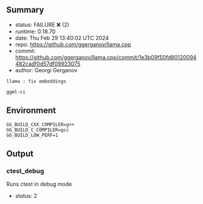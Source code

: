 ## Summary

- status:  FAILURE ❌ (2)
- runtime: 0:18.70
- date:    Thu Feb 29 13:40:02 UTC 2024
- repo:    https://github.com/ggerganov/llama.cpp
- commit:  https://github.com/ggerganov/llama.cpp/commit/1e3b09f50fd80120094482cadf0d57df09923075
- author:  Georgi Gerganov
```
llama : fix embeddings

ggml-ci
```

## Environment

```
GG_BUILD_CXX_COMPILER=g++
GG_BUILD_C_COMPILER=gcc
GG_BUILD_LOW_PERF=1
```

## Output

### ctest_debug

Runs ctest in debug mode
- status: 2
```

```

